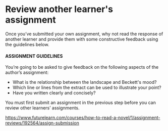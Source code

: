 # Review another learner's assignment

Once you’ve submitted your own assignment, why not read the response of another learner and provide them with some constructive feedback using the guidelines below.

#### ASSIGNMENT GUIDELINES

You’re going to be asked to give feedback on the following aspects of the author’s assignment:

- What is the relationship between the landscape and Beckett's mood?
- Which line or lines from the extract can be used to illustrate your point?
- Have you written clearly and concisely?

You must first submit an assignment in the previous step before you can review other learners’ assignments.



https://www.futurelearn.com/courses/how-to-read-a-novel/1/assignment-reviews/192564/assign-submission